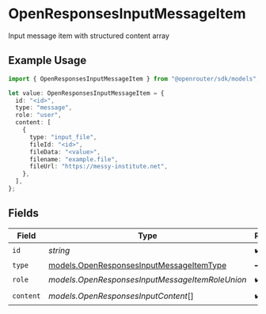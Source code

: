 # OpenResponsesInputMessageItem

Input message item with structured content array

## Example Usage

```typescript
import { OpenResponsesInputMessageItem } from "@openrouter/sdk/models";

let value: OpenResponsesInputMessageItem = {
  id: "<id>",
  type: "message",
  role: "user",
  content: [
    {
      type: "input_file",
      fileId: "<id>",
      fileData: "<value>",
      filename: "example.file",
      fileUrl: "https://messy-institute.net",
    },
  ],
};
```

## Fields

| Field                                                                                      | Type                                                                                       | Required                                                                                   | Description                                                                                |
| ------------------------------------------------------------------------------------------ | ------------------------------------------------------------------------------------------ | ------------------------------------------------------------------------------------------ | ------------------------------------------------------------------------------------------ |
| `id`                                                                                       | *string*                                                                                   | :heavy_check_mark:                                                                         | N/A                                                                                        |
| `type`                                                                                     | [models.OpenResponsesInputMessageItemType](../models/openresponsesinputmessageitemtype.md) | :heavy_minus_sign:                                                                         | N/A                                                                                        |
| `role`                                                                                     | *models.OpenResponsesInputMessageItemRoleUnion*                                            | :heavy_check_mark:                                                                         | N/A                                                                                        |
| `content`                                                                                  | *models.OpenResponsesInputContent*[]                                                       | :heavy_check_mark:                                                                         | N/A                                                                                        |